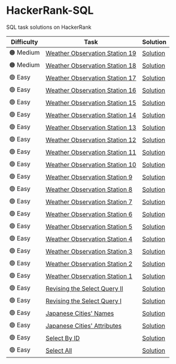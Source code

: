 # HackerRank-SQL
SQL task solutions on HackerRank


|Difficulty|Task|Solution|
|----------|----|--------|
|🟠 Medium|[Weather Observation Station 19](https://www.hackerrank.com/challenges/weather-observation-station-19)|[Solution](https://github.com/Fedorov-Nikita/HackerRank-SQL/blob/main/Medium/weather-observation-station-19.sql)|
|🟠 Medium|[Weather Observation Station 18](https://www.hackerrank.com/challenges/weather-observation-station-18)|[Solution](https://github.com/Fedorov-Nikita/HackerRank-SQL/blob/main/Medium/weather-observation-station-18.sql)|
|🟢 Easy|[Weather Observation Station 17](https://www.hackerrank.com/challenges/weather-observation-station-17)|[Solution](https://github.com/Fedorov-Nikita/HackerRank-SQL/blob/main/Easy/weather-observation-station-17.sql)|
|🟢 Easy|[Weather Observation Station 16](https://www.hackerrank.com/challenges/weather-observation-station-16)|[Solution](https://github.com/Fedorov-Nikita/HackerRank-SQL/blob/main/Easy/weather-observation-station-16.sql)|
|🟢 Easy|[Weather Observation Station 15](https://www.hackerrank.com/challenges/weather-observation-station-15)|[Solution](https://github.com/Fedorov-Nikita/HackerRank-SQL/blob/main/Easy/weather-observation-station-15.sql)|
|🟢 Easy|[Weather Observation Station 14](https://www.hackerrank.com/challenges/weather-observation-station-14)|[Solution](https://github.com/Fedorov-Nikita/HackerRank-SQL/blob/main/Easy/weather-observation-station-14.sql)|
|🟢 Easy|[Weather Observation Station 13](https://www.hackerrank.com/challenges/weather-observation-station-13)|[Solution](https://github.com/Fedorov-Nikita/HackerRank-SQL/blob/main/Easy/weather-observation-station-13.sql)|
|🟢 Easy|[Weather Observation Station 12](https://www.hackerrank.com/challenges/weather-observation-station-12)|[Solution](https://github.com/Fedorov-Nikita/HackerRank-SQL/blob/main/Easy/weather-observation-station-12.sql)|
|🟢 Easy|[Weather Observation Station 11](https://www.hackerrank.com/challenges/weather-observation-station-11)|[Solution](https://github.com/Fedorov-Nikita/HackerRank-SQL/blob/main/Easy/weather-observation-station-11.sql)|
|🟢 Easy|[Weather Observation Station 10](https://www.hackerrank.com/challenges/weather-observation-station-10)|[Solution](https://github.com/Fedorov-Nikita/HackerRank-SQL/blob/main/Easy/weather-observation-station-10.sql)|
|🟢 Easy|[Weather Observation Station 9](https://www.hackerrank.com/challenges/weather-observation-station-9)|[Solution](https://github.com/Fedorov-Nikita/HackerRank-SQL/blob/main/Easy/weather-observation-station-9.sql)|
|🟢 Easy|[Weather Observation Station 8](https://www.hackerrank.com/challenges/weather-observation-station-8)|[Solution](https://github.com/Fedorov-Nikita/HackerRank-SQL/blob/main/Easy/weather-observation-station-8.sql)|
|🟢 Easy|[Weather Observation Station 7](https://www.hackerrank.com/challenges/weather-observation-station-7)|[Solution](https://github.com/Fedorov-Nikita/HackerRank-SQL/blob/main/Easy/weather-observation-station-7.sql)|
|🟢 Easy|[Weather Observation Station 6](https://www.hackerrank.com/challenges/weather-observation-station-6)|[Solution](https://github.com/Fedorov-Nikita/HackerRank-SQL/blob/main/Easy/weather-observation-station-6.sql)|
|🟢 Easy|[Weather Observation Station 5](https://www.hackerrank.com/challenges/weather-observation-station-5)|[Solution](https://github.com/Fedorov-Nikita/HackerRank-SQL/blob/main/Easy/weather-observation-station-5.sql)|
|🟢 Easy|[Weather Observation Station 4](https://www.hackerrank.com/challenges/weather-observation-station-4)|[Solution](https://github.com/Fedorov-Nikita/HackerRank-SQL/blob/main/Easy/weather-observation-station-4.sql)|
|🟢 Easy|[Weather Observation Station 3](https://www.hackerrank.com/challenges/weather-observation-station-3)|[Solution](https://github.com/Fedorov-Nikita/HackerRank-SQL/blob/main/Easy/weather-observation-station-3.sql)| 
|🟢 Easy|[Weather Observation Station 2](https://www.hackerrank.com/challenges/weather-observation-station-2)|[Solution](https://github.com/Fedorov-Nikita/HackerRank-SQL/blob/main/Easy/weather-observation-station-2.sql)| 
|🟢 Easy|[Weather Observation Station 1](https://www.hackerrank.com/challenges/weather-observation-station-1)|[Solution](https://github.com/Fedorov-Nikita/HackerRank-SQL/blob/main/Easy/weather-observation-station-1.sql)| 
|🟢 Easy|[Revising the Select Query II](https://www.hackerrank.com/challenges/revising-the-select-query-2)|[Solution](https://github.com/Fedorov-Nikita/HackerRank-SQL/blob/main/Easy/revising-the-select-query2.sql)|
|🟢 Easy|[Revising the Select Query I](https://www.hackerrank.com/challenges/revising-the-select-query)|[Solution](https://github.com/Fedorov-Nikita/HackerRank-SQL/blob/main/Easy/revising-the-select-query.sql)|
|🟢 Easy|[Japanese Cities' Names](https://www.hackerrank.com/challenges/japanese-cities-name)|[Solution](https://github.com/Fedorov-Nikita/HackerRank-SQL/blob/main/Easy/japanese-cities-name.sql)|
|🟢 Easy|[Japanese Cities' Attributes](https://www.hackerrank.com/challenges/japanese-cities-attributes)|[Solution](https://github.com/Fedorov-Nikita/HackerRank-SQL/blob/main/Easy/japanese-cities-attributes.sql)|
|🟢 Easy|[Select By ID](https://www.hackerrank.com/challenges/select-by-id)|[Solution](https://github.com/Fedorov-Nikita/HackerRank-SQL/blob/main/Easy/select-by-id.sql)|
|🟢 Easy|[Select All](https://www.hackerrank.com/challenges/select-all-sql)|[Solution](https://github.com/Fedorov-Nikita/HackerRank-SQL/blob/main/Easy/select-all-sql.sql)|


<!-- 
|🔴 Hard|[](https://www.hackerrank.com/challenges/)|[Solution](https://github.com/Fedorov-Nikita/HackerRank-SQL/blob/main/Hard/.sql)|
|🟠 Medium|[](https://www.hackerrank.com/challenges/)|[Solution](https://github.com/Fedorov-Nikita/HackerRank-SQL/blob/main/Medium/.sql)|
|🟢 Easy|[](https://www.hackerrank.com/challenges/)|[Solution](https://github.com/Fedorov-Nikita/HackerRank-SQL/blob/main/Easy/.sql)| 
-->
